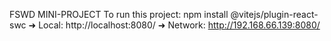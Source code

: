 FSWD MINI-PROJECT
To run this project:
npm install @vitejs/plugin-react-swc 
  ➜  Local:   http://localhost:8080/
  ➜  Network: http://192.168.66.139:8080/
